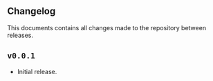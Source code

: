 ## Changelog

This documents contains all changes made to the repository between releases.

## `v0.0.1`

* Initial release.
